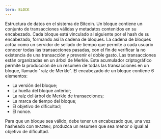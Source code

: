 ```yaml
---
term: BLOCK
---
```


Estructura de datos en el sistema de Bitcoin. Un bloque contiene un conjunto de transacciones válidas y metadatos contenidos en su encabezado. Cada bloque está vinculado al siguiente por el hash de su encabezado, formando así la cadena de bloques. La cadena de bloques actúa como un servidor de sellado de tiempo que permite a cada usuario conocer todas las transacciones pasadas, con el fin de verificar la no existencia de una transacción y prevenir el doble gasto. Las transacciones están organizadas en un árbol de Merkle. Este acumulador criptográfico permite la producción de un resumen de todas las transacciones en un bloque, llamado "raíz de Merkle". El encabezado de un bloque contiene 6 elementos:
* La versión del bloque;
* La huella del bloque anterior;
* La raíz del árbol de Merkle de transacciones;
* La marca de tiempo del bloque;
* El objetivo de dificultad;
* El nonce.

Para que un bloque sea válido, debe tener un encabezado que, una vez hasheado con `SHA256d`, produzca un resumen que sea menor o igual al objetivo de dificultad.